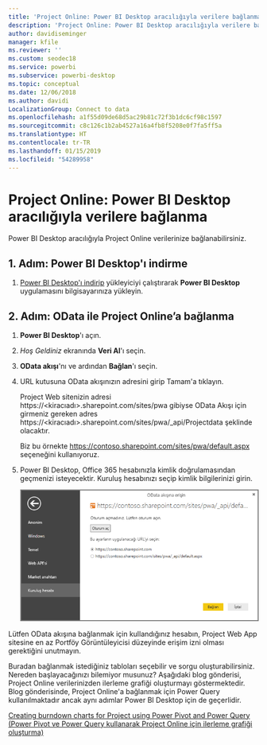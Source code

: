 ```yaml
---
title: 'Project Online: Power BI Desktop aracılığıyla verilere bağlanma'
description: 'Project Online: Power BI Desktop aracılığıyla verilere bağlanma'
author: davidiseminger
manager: kfile
ms.reviewer: ''
ms.custom: seodec18
ms.service: powerbi
ms.subservice: powerbi-desktop
ms.topic: conceptual
ms.date: 12/06/2018
ms.author: davidi
LocalizationGroup: Connect to data
ms.openlocfilehash: a1f55d09de68d5ac29b81c72f3b1dc6cf98c1597
ms.sourcegitcommit: c8c126c1b2ab4527a16a4fb8f5208e0f7fa5ff5a
ms.translationtype: HT
ms.contentlocale: tr-TR
ms.lasthandoff: 01/15/2019
ms.locfileid: "54289958"
---
```

# <a name="project-online-connect-to-data-through-power-bi-desktop"></a>Project Online: Power BI Desktop aracılığıyla verilere bağlanma
Power BI Desktop aracılığıyla Project Online verilerinize bağlanabilirsiniz.

## <a name="step-1-download-power-bi-desktop"></a>1. Adım: Power BI Desktop'ı indirme
1. [Power BI Desktop'ı indirip](http://go.microsoft.com/fwlink/?LinkID=521662) yükleyiciyi çalıştırarak **Power BI Desktop** uygulamasını bilgisayarınıza yükleyin.

## <a name="step-2-connect-to-project-online-with-odata"></a>2. Adım: OData ile Project Online’a bağlanma
1. **Power BI Desktop**'ı açın.
2. *Hoş Geldiniz* ekranında **Veri Al**'ı seçin.
3. **OData akışı**'nı ve ardından **Bağlan**'ı seçin.
4. URL kutusuna OData akışınızın adresini girip Tamam'a tıklayın.
   
   Project Web sitenizin adresi https://\<kiracıadı\>.sharepoint.com/sites/pwa gibiyse OData Akışı için girmeniz gereken adres https://\<kiracıadı\>.sharepoint.com/sites/pwa/\_api/Projectdata şeklinde olacaktır.
   
   Biz bu örnekte https://contoso.sharepoint.com/sites/pwa/default.aspx seçeneğini kullanıyoruz.
5. Power BI Desktop, Office 365 hesabınızla kimlik doğrulamasından geçmenizi isteyecektir. Kuruluş hesabınızı seçip kimlik bilgilerinizi girin.
   
   ![](media/desktop-project-online-connect-to-data/image.png)

Lütfen OData akışına bağlanmak için kullandığınız hesabın, Project Web App sitesine en az Portföy Görüntüleyicisi düzeyinde erişim izni olması gerektiğini unutmayın. 

Buradan bağlanmak istediğiniz tabloları seçebilir ve sorgu oluşturabilirsiniz.  Nereden başlayacağınızı bilemiyor musunuz?  Aşağıdaki blog gönderisi, Project Online verilerinizden ilerleme grafiği oluşturmayı göstermektedir.  Blog gönderisinde, Project Online'a bağlanmak için Power Query kullanılmaktadır ancak aynı adımlar Power BI Desktop için de geçerlidir.

[Creating burndown charts for Project using Power Pivot and Power Query (Power Pivot ve Power Query kullanarak Project Online için ilerleme grafiği oluşturma)](http://blogs.office.com/2014/03/24/creating-burndown-charts-for-project-using-power-pivot-and-power-query/)

